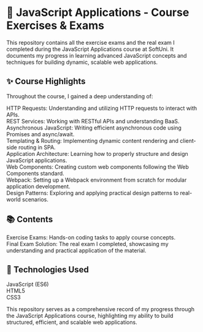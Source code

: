 # 📘 JavaScript Applications - Course Exercises & Exams

This repository contains all the exercise exams and the real exam I completed during the JavaScript Applications course at SoftUni. It documents my progress in learning advanced JavaScript concepts and techniques for building dynamic, scalable web applications.

## ✨ Course Highlights
Throughout the course, I gained a deep understanding of:

HTTP Requests: Understanding and utilizing HTTP requests to interact with APIs.<br>
REST Services: Working with RESTful APIs and understanding BaaS.<br>
Asynchronous JavaScript: Writing efficient asynchronous code using Promises and async/await.<br>
Templating & Routing: Implementing dynamic content rendering and client-side routing in SPA.<br>
Application Architecture: Learning how to properly structure and design JavaScript applications.<br>
Web Components: Creating custom web components following the Web Components standard.<br>
Webpack: Setting up a Webpack environment from scratch for modular application development.<br>
Design Patterns: Exploring and applying practical design patterns to real-world scenarios.<br>

## 📚 Contents
Exercise Exams: Hands-on coding tasks to apply course concepts.<br>
Final Exam Solution: The real exam I completed, showcasing my understanding and practical application of the material.

## 🚀 Technologies Used
JavaScript (ES6)<br>
HTML5<br>
CSS3

This repository serves as a comprehensive record of my progress through the JavaScript Applications course, highlighting my ability to build structured, efficient, and scalable web applications.
